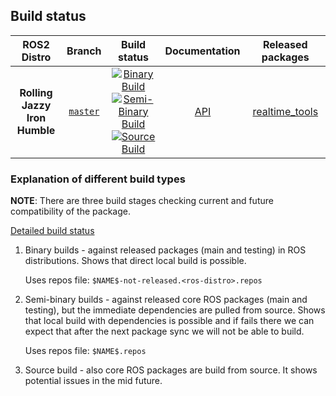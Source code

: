 ## Build status

ROS2 Distro | Branch | Build status | Documentation | Released packages
:---------: | :----: | :----------: | :-----------: | :---------------:
**Rolling** <br />**Jazzy**<br />**Iron** <br />**Humble** | [`master`](https://github.com/ros-controls/realtime_tools/tree/master) | [![Binary Build](https://github.com/ros-controls/realtime_tools/actions/workflows/binary-build.yml/badge.svg?branch=master)](https://github.com/ros-controls/realtime_tools/actions/workflows/binary-build.yml?branch=master) <br /> [![Semi-Binary Build](https://github.com/ros-controls/realtime_tools/actions/workflows/semi-binary-build.yml/badge.svg?branch=master)](https://github.com/ros-controls/realtime_tools/actions/workflows/semi-binary-build.yml?branch=master) <br /> [![Source Build](https://github.com/ros-controls/realtime_tools/actions/workflows/source-build.yml/badge.svg?branch=master)](https://github.com/ros-controls/realtime_tools/actions/workflows/source-build.yml?branch=master) | [API](http://docs.ros.org/en/rolling/p/realtime_tools/) | [realtime_tools](https://index.ros.org/p/realtime_tools/#rolling)



### Explanation of different build types

**NOTE**: There are three build stages checking current and future compatibility of the package.

[Detailed build status](.github/workflows/README.md)

1. Binary builds - against released packages (main and testing) in ROS distributions. Shows that direct local build is possible.

   Uses repos file: `$NAME$-not-released.<ros-distro>.repos`

1. Semi-binary builds - against released core ROS packages (main and testing), but the immediate dependencies are pulled from source.
   Shows that local build with dependencies is possible and if fails there we can expect that after the next package sync we will not be able to build.

   Uses repos file: `$NAME$.repos`

1. Source build - also core ROS packages are build from source. It shows potential issues in the mid future.
